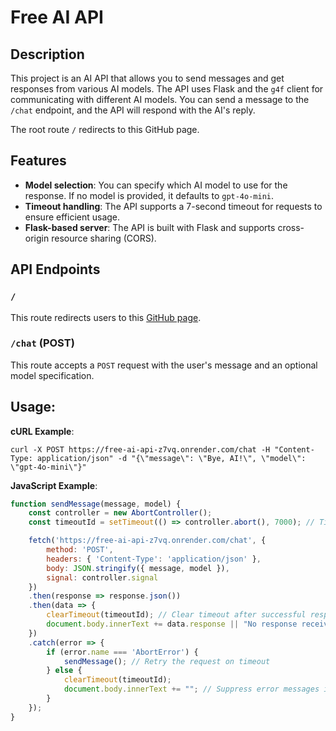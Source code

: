 # Free AI API

## Description
This project is an AI API that allows you to send messages and get responses from various AI models. The API uses Flask and the `g4f` client for communicating with different AI models. You can send a message to the `/chat` endpoint, and the API will respond with the AI's reply.

The root route `/` redirects to this GitHub page.

## Features
- **Model selection**: You can specify which AI model to use for the response. If no model is provided, it defaults to `gpt-4o-mini`.
- **Timeout handling**: The API supports a 7-second timeout for requests to ensure efficient usage.
- **Flask-based server**: The API is built with Flask and supports cross-origin resource sharing (CORS).

## API Endpoints

### `/`
This route redirects users to this [GitHub page](https://github.com/User4534503/Free-AI-API).

### `/chat` (POST)
This route accepts a `POST` request with the user's message and an optional model specification.

## Usage:
**cURL Example**:
```
curl -X POST https://free-ai-api-z7vq.onrender.com/chat -H "Content-Type: application/json" -d "{\"message\": \"Bye, AI!\", \"model\": \"gpt-4o-mini\"}"
```

**JavaScript Example**:
```javascript
function sendMessage(message, model) {
    const controller = new AbortController();
    const timeoutId = setTimeout(() => controller.abort(), 7000); // Timeout after 7 seconds

    fetch('https://free-ai-api-z7vq.onrender.com/chat', {
        method: 'POST',
        headers: { 'Content-Type': 'application/json' },
        body: JSON.stringify({ message, model }),
        signal: controller.signal
    })
    .then(response => response.json())
    .then(data => {
        clearTimeout(timeoutId); // Clear timeout after successful response
        document.body.innerText += data.response || "No response received";
    })
    .catch(error => {
        if (error.name === 'AbortError') {
            sendMessage(); // Retry the request on timeout
        } else {
            clearTimeout(timeoutId);
            document.body.innerText += ""; // Suppress error messages in UI
        }
    });
}
```
